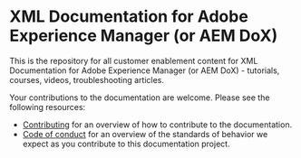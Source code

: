 # XML Documentation for Adobe Experience Manager (or AEM DoX)

This is the repository for all customer enablement content for XML Documentation for Adobe Experience Manager (or AEM DoX) - tutorials, courses, videos, troubleshooting articles.

Your contributions to the documentation are welcome. Please see the following resources:

* [Contributing](contributing.md) for an overview of how to contribute to the documentation.
* [Code of conduct](code-of-conduct.md) for an overview of the standards of behavior we expect as you contribute to this documentation project.
